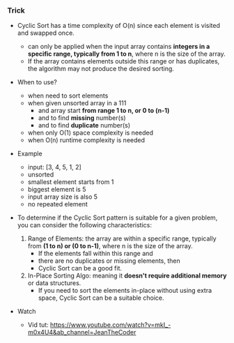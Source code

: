 ### Trick
- Cyclic Sort has a time complexity of O(n) since each element is visited and swapped once. 
    - can only be applied when the input array contains **integers in a specific range, typically from 1 to n**, where n is the size of the array.
    - If the array contains elements outside this range or has duplicates, the algorithm may not produce the desired sorting.

- When to use?
    - when need to sort elements
    - when given unsorted array in a 111
        - and array start **from range 1 to n, or 0 to (n-1)**
        - and to find **missing** number(s)
        - and to find **duplicate** number(s)
    - when only O(1) space complexity is needed
    - when O(n) runtime complexity is needed

- Example
    - input: [3, 4, 5, 1, 2]
    - unsorted
    - smallest element starts from 1
    - biggest element is 5
    - input array size is also 5
    - no repeated element

- To determine if the Cyclic Sort pattern is suitable for a given problem, you can consider the following characteristics:
    1. Range of Elements: the array are within a specific range, typically from **(1 to n) or (0 to n-1)**, where n is the size of the array. 
        - If the elements fall within this range and 
        - there are no duplicates or missing elements, then 
        - Cyclic Sort can be a good fit.
    2. In-Place Sorting Algo: meaning it **doesn't require additional memory** or data structures. 
        - If you need to sort the elements in-place without using extra space, Cyclic Sort can be a suitable choice.

- Watch
    - Vid tut: https://www.youtube.com/watch?v=mkI_-m0x4U4&ab_channel=JeanTheCoder
